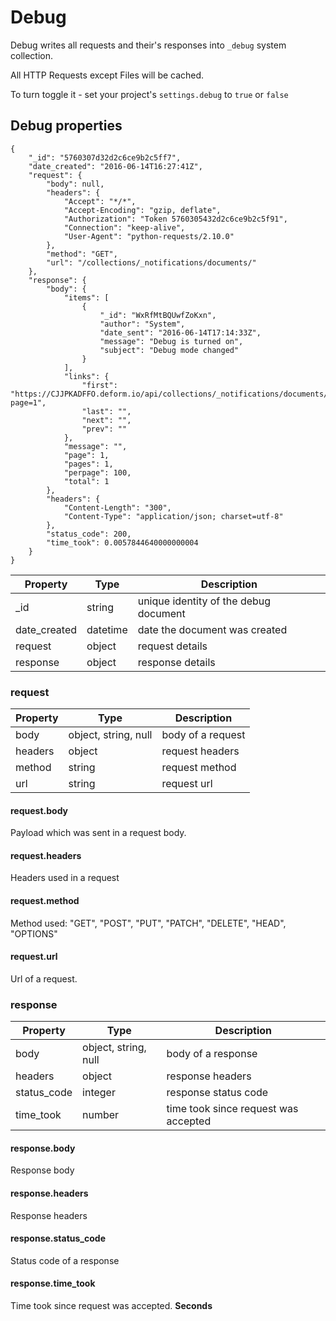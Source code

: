 # Debug

Debug writes all requests and their's responses into `_debug` system collection.

All HTTP Requests except Files will be cached.

To turn toggle it - set your project's `settings.debug` to `true` or `false`

## Debug properties

    {
        "_id": "5760307d32d2c6ce9b2c5ff7",
        "date_created": "2016-06-14T16:27:41Z",
        "request": {
            "body": null,
            "headers": {
                "Accept": "*/*",
                "Accept-Encoding": "gzip, deflate",
                "Authorization": "Token 5760305432d2c6ce9b2c5f91",
                "Connection": "keep-alive",
                "User-Agent": "python-requests/2.10.0"
            },
            "method": "GET",
            "url": "/collections/_notifications/documents/"
        },
        "response": {
            "body": {
                "items": [
                    {
                        "_id": "WxRfMtBQUwfZoKxn",
                        "author": "System",
                        "date_sent": "2016-06-14T17:14:33Z",
                        "message": "Debug is turned on",
                        "subject": "Debug mode changed"
                    }
                ],
                "links": {
                    "first": "https://CJJPKADFFO.deform.io/api/collections/_notifications/documents/?page=1",
                    "last": "",
                    "next": "",
                    "prev": ""
                },
                "message": "",
                "page": 1,
                "pages": 1,
                "perpage": 100,
                "total": 1
            },
            "headers": {
                "Content-Length": "300",
                "Content-Type": "application/json; charset=utf-8"
            },
            "status_code": 200,
            "time_took": 0.0057844640000000004
        }
    }


Property                  | Type          | Description
--------------------------|---------------|-------------
\_id                      | string        | unique identity of the debug document
date\_created             | datetime      | date the document was created
request                   | object        | request details
response                  | object        | response details


### request

Property                  | Type                    | Description
--------------------------|-------------------------|-------------
body                      | object, string, null    | body of a request
headers                   | object                  | request headers
method                    | string                  | request method
url                       | string                  | request url


#### request.body

Payload which was sent in a request body.

#### request.headers

Headers used in a request

#### request.method

Method used: "GET", "POST", "PUT", "PATCH", "DELETE", "HEAD", "OPTIONS"

#### request.url

Url of a request.


### response

Property                  | Type                    | Description
--------------------------|-------------------------|-------------
body                      | object, string, null    | body of a response
headers                   | object                  | response headers
status_code               | integer                 | response status code
time_took                 | number                  | time took since request was accepted


#### response.body

Response body

#### response.headers

Response headers

#### response.status_code

Status code of a response

#### response.time_took

Time took since request was accepted. **Seconds**
